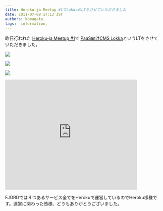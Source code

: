 ```yaml
---
title: Heroku-ja Meetup #1でLokkaのLTをさせていただきました
date: 2011-07-08 17:13 JST
authors: komagata
tags:  information, 
---
```

昨日行われた [Heroku-ja Meetup #1](http://journal.sooey.com/145)で [PaaS向けCMS Lokka](http://www.slideshare.net/komagata/paascms-lokka)というLTをさせていただきました。

![](https://lh5.googleusercontent.com/-jre0n0CBzxU/ThXPfRVUF7I/AAAAAAAAF7Y/tsaZLU24Ikc/s720/foursquare_photo_tmp.jpg)

![](https://lh6.googleusercontent.com/-rAZeE19eCyg/ThZKGyquB_I/AAAAAAAAAWY/CYECgtXpn6o/s800/DSC_0020.JPG)

![](https://lh4.googleusercontent.com/-GxYakB-EbvA/ThZKHcDKqBI/AAAAAAAAAWg/7chUDpO8hoM/s800/DSC_0015.JPG)

<iframe src="http://www.slideshare.net/slideshow/embed_code/8539629" width="425" height="355" frameborder="0" marginwidth="0" marginheight="0" scrolling="no"></iframe>

FJORDでは４つあるサービス全てをHerokuで運営しているのでHeroku様様です。運営に関わった皆様、どうもありがとうございました。